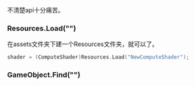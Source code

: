 不清楚api十分痛苦。  

### Resources.Load("")
在assets文件夹下建一个Resources文件夹，就可以了。  
```cpp
shader = (ComputeShader)Resources.Load("NewComputeShader");
```  

### GameObject.Find("")


